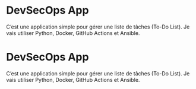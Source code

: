 # DevSecOps App
C’est une application simple pour gérer une liste de tâches (To-Do List).
Je vais utiliser Python, Docker, GitHub Actions et Ansible.
# DevSecOps App
C’est une application simple pour gérer une liste de tâches (To-Do List).
Je vais utiliser Python, Docker, GitHub Actions et Ansible.

